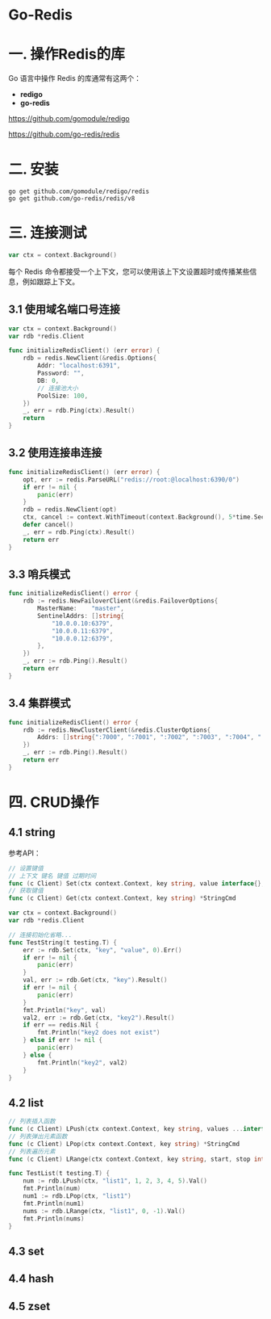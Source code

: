 # Go-Redis

# 一. 操作Redis的库

Go 语言中操作 Redis 的库通常有这两个：

- **redigo**
- **go-redis**

https://github.com/gomodule/redigo

https://github.com/go-redis/redis 

# 二. 安装

```shell
go get github.com/gomodule/redigo/redis
go get github.com/go-redis/redis/v8
```

# 三. 连接测试

```go
var ctx = context.Background()
```

每个 Redis 命令都接受一个上下文，您可以使用该上下文设置超时或传播某些信息，例如跟踪上下文。

## 3.1 使用域名端口号连接

```go
var ctx = context.Background()
var rdb *redis.Client

func initializeRedisClient() (err error) {
    rdb = redis.NewClient(&redis.Options{
        Addr: "localhost:6391", 
        Password: "",
        DB: 0,
        // 连接池大小
        PoolSize: 100,
    })
    _, err = rdb.Ping(ctx).Result()
    return
}
```

## 3.2 使用连接串连接

```go
func initializeRedisClient() (err error) {
    opt, err := redis.ParseURL("redis://root:@localhost:6390/0")
    if err != nil {
        panic(err) 
    }
    rdb = redis.NewClient(opt)
    ctx, cancel := context.WithTimeout(context.Background(), 5*time.Second)
    defer cancel()
    _, err = rdb.Ping(ctx).Result()
    return err
}
```

## 3.3 哨兵模式

```go
func initializeRedisClient() error {
    rdb := redis.NewFailoverClient(&redis.FailoverOptions{
        MasterName:    "master",
        SentinelAddrs: []string{
            "10.0.0.10:6379", 
            "10.0.0.11:6379", 
            "10.0.0.12:6379",
        },
    })
    _, err := rdb.Ping().Result()
    return err 
}
```

## 3.4 集群模式

```go
func initializeRedisClient() error {
    rdb := redis.NewClusterClient(&redis.ClusterOptions{
        Addrs: []string{":7000", ":7001", ":7002", ":7003", ":7004", ":7006"},
    })
    _, err := rdb.Ping().Result()
    return err 
}
```

# 四. CRUD操作

## 4.1 string

参考API：

```go
// 设置键值
// 上下文 键名 键值 过期时间 
func (c Client) Set(ctx context.Context, key string, value interface{}, expiration time.Duration) *StatusCmd
// 获取键值
func (c Client) Get(ctx context.Context, key string) *StringCmd
```

```go
var ctx = context.Background()
var rdb *redis.Client

// 连接初始化省略...
func TestString(t testing.T) {
    err := rdb.Set(ctx, "key", "value", 0).Err()
    if err != nil {
    	panic(err) 
    }
    val, err := rdb.Get(ctx, "key").Result()
    if err != nil {
    	panic(err)
    }
    fmt.Println("key", val)
    val2, err := rdb.Get(ctx, "key2").Result()
    if err == redis.Nil {
        fmt.Println("key2 does not exist")
    } else if err != nil {
        panic(err)
    } else {
        fmt.Println("key2", val2)
    } 
}
```

## 4.2 list

```go
// 列表插入函数
func (c Client) LPush(ctx context.Context, key string, values ...interface{}) *IntCmd
// 列表弹出元素函数
func (c Client) LPop(ctx context.Context, key string) *StringCmd
// 列表遍历元素
func (c Client) LRange(ctx context.Context, key string, start, stop int64) *StringSliceCmd
```

```go
func TestList(t testing.T) {
    num := rdb.LPush(ctx, "list1", 1, 2, 3, 4, 5).Val()
    fmt.Println(num)
    num1 := rdb.LPop(ctx, "list1")
    fmt.Println(num1)
    nums := rdb.LRange(ctx, "list1", 0, -1).Val()
    fmt.Println(nums)
}
```







## 4.3 set







## 4.4 hash





## 4.5 zset





